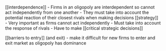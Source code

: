 [[interdependence]]
	- Firms in an oligopoly are interdependent so cannot act independently from one another
	- They must take into account the potential reaction of their closest rivals when making decisions
[[strategy]]
	- Very important as firms cannot act independently
	- Must take into account the response of rivals
	- Have to make [[critical strategic decisions]] 
	
[[barriers to entry]] (and exit)
	- make it difficult for new firms to enter and exit market as oligopoly has dominance
